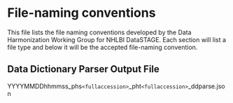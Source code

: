 # File-naming conventions

This file lists the file naming conventions developed by the Data Harmonization Working Group for NHLBI DataSTAGE. Each section will list a file type and below it will be the accepted file-naming convention.

## Data Dictionary Parser Output File

YYYYMMDDhhmmss_phs`<fullaccession>`_pht`<fullaccession>`_ddparse.json
